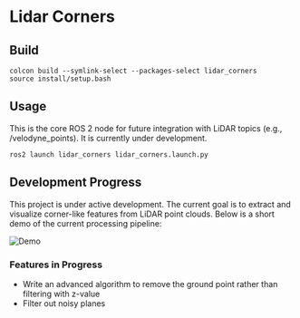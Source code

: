# Lidar Corners

## Build
```
colcon build --symlink-select --packages-select lidar_corners
source install/setup.bash
```

## Usage
This is the core ROS 2 node for future integration with LiDAR topics (e.g., /velodyne_points). It is currently under development.
```
ros2 launch lidar_corners lidar_corners.launch.py
```
## Development Progress 

This project is under active development. The current goal is to extract and visualize corner-like features from LiDAR point clouds. Below is a short demo of the current processing pipeline:

![Demo](assets/demo.gif)

### Features in Progress

- Write an advanced algorithm to remove the ground point rather than filtering with z-value
- Filter out noisy planes



